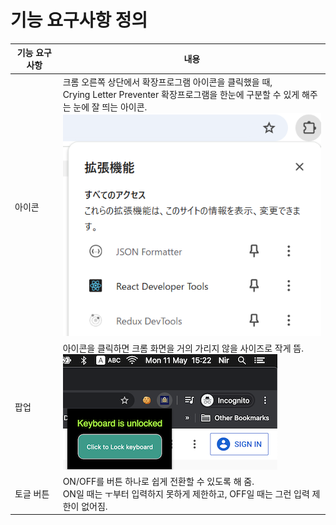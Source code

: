 # 기능 요구사항 정의

| 기능 요구사항 | 내용 |
| ------------ | ---- |
|아이콘|크롬 오른쪽 상단에서 확장프로그램 아이콘을 클릭했을 때, <br>Crying Letter Preventer 확장프로그램을 한눈에 구분할 수 있게 해주는 눈에 잘 띄는 아이콘.<br>![예시](./pic1.png)|
|팝업|아이콘을 클릭하면 크롬 화면을 거의 가리지 않을 사이즈로 작게 뜸.<br>![예시](./pic2.png)|
|토글 버튼|ON/OFF를 버튼 하나로 쉽게 전환할 수 있도록 해 줌. <br>ON일 때는 ㅜ부터 입력하지 못하게 제한하고, OFF일 때는 그런 입력 제한이 없어짐.|